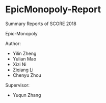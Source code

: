 # EpicMonopoly-Report
Summary Reports of SCORE 2018

Epic-Monopoly

Author: 

- Yilin Zheng
- Yulian Mao
- Xizi Ni
- Ziqiang Li
- Chenyu Zhou

Supervisor:

- Yuqun Zhang
